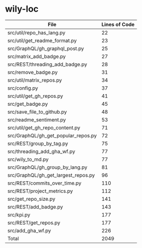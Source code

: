 # wily-loc

| File                                |   Lines of Code |
| --- | --- |
| src/util/repo_has_lang.py           |              22 |
| src/util/get_readme_format.py       |              23 |
| src/GraphQL/gh_graphql_post.py      |              25 |
| src/matrix_add_badge.py             |              27 |
| src/REST/threading_add_badge.py     |              28 |
| src/remove_badge.py                 |              31 |
| src/util/matrix_repos.py            |              34 |
| src/config.py                       |              37 |
| src/util/get_gh_repos.py            |              41 |
| src/get_badge.py                    |              45 |
| src/save_file_to_github.py          |              48 |
| src/readme_sentiment.py             |              53 |
| src/util/get_gh_repo_content.py     |              71 |
| src/GraphQL/gh_get_popular_repos.py |              72 |
| src/REST/group_by_tag.py            |              75 |
| src/threading_add_gha_wf.py         |              77 |
| src/wily_to_md.py                   |              77 |
| src/GraphQL/gh_group_by_lang.py     |              81 |
| src/GraphQL/gh_get_largest_repos.py |              96 |
| src/REST/commits_over_time.py       |             110 |
| src/REST/project_metrics.py         |             112 |
| src/get_repo_size.py                |             141 |
| src/REST/add_badge.py               |             143 |
| src/kpi.py                          |             177 |
| src/REST/get_repos.py               |             177 |
| src/add_gha_wf.py                   |             226 |
| Total                               |            2049 |
